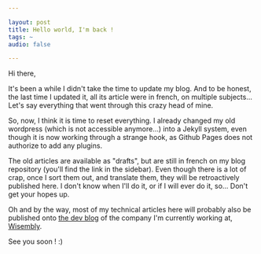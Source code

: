 ```yaml
---

layout: post
title: Hello world, I'm back !
tags: ~
audio: false

---
```


Hi there, 

It's been a while I didn't take the time to update my blog. And to be honest, the last time I updated it, all its article were in french, on multiple subjects... Let's say everything that went through this crazy head of mine.

So, now, I think it is time to reset everything. I already changed my old wordpress (which is not accessible anymore...) into a Jekyll system, even though it is now working through a strange hook, as Github Pages does not authorize to add any plugins. 

The old articles are available as "drafts", but are still in french on my blog repository (you'll find the link in the sidebar). Even though there is a lot of crap, once I sort them out, and translate them, they will be retroactively published here. I don't know when I'll do it, or if I will ever do it, so... Don't get your hopes up.

Oh and by the way, most of my technical articles here will probably also be published onto [the dev blog](http://dev.wisembly.com/) of the company I'm currently working at, [Wisembly](http://wisembly.com).

See you soon ! :)
